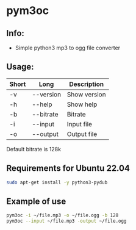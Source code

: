 # pym3oc
## Info:
- Simple python3 mp3 to ogg file converter

## Usage:
|Short|Long|Description|
|---|---|---|
|-v|--version|Show version|
|-h|--help|Show help|
|-b|--bitrate|Bitrate|
|-i|--input|Input file|
|-o|--output|Output file|

Default bitrate is 128k

## Requirements for Ubuntu 22.04
```sh
sudo apt-get install -y python3-pydub
```

## Example of use
```sh
pym3oc -i ~/file.mp3 -o ~/file.ogg -b 128
pym3oc --input ~/file.mp3 -output ~/file.ogg
```
